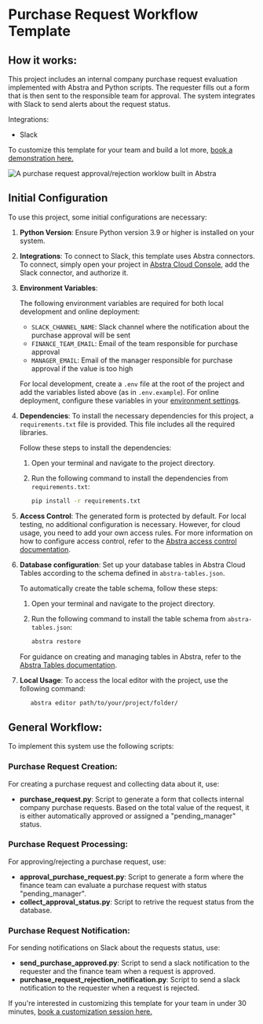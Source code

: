 # Purchase Request Workflow Template
## How it works:

This project includes an internal company purchase request evaluation implemented with Abstra and Python scripts. The requester fills out a form that is then sent to the responsible team for approval. The system integrates with Slack to send alerts about the request status. 

Integrations:
  - Slack

To customize this template for your team and build a lot more, [book a demonstration here.](https://meet.abstra.app/demo?url=purchase-request-workflow-template)

![A purchase request approval/rejection worklow built in Abstra](https://github.com/user-attachments/assets/979e1ecb-4a64-49ce-8105-8899303cb85e)

## Initial Configuration
To use this project, some initial configurations are necessary:

1. **Python Version**: Ensure Python version 3.9 or higher is installed on your system.
2. **Integrations**: To connect to Slack, this template uses Abstra connectors. To connect, simply open your project in [Abstra Cloud Console](https://cloud.abstra.io/projects/), add the Slack connector, and authorize it.
3. **Environment Variables**:

    The following environment variables are required for both local development and online deployment:

    - `SLACK_CHANNEL_NAME`: Slack channel where the notification about the purchase approval will be sent 
    - `FINANCE_TEAM_EMAIL`: Email of the team responsible for purchase approval
    - `MANAGER_EMAIL`: Email of the manager responsible for purchase approval if the value is too high
  
     For local development, create a `.env` file at the root of the project and add the variables listed above (as in `.env.example`). For online deployment, configure these variables in your 
     [environment settings](https://docs.abstra.io/cloud/envvars).

5. **Dependencies**: To install the necessary dependencies for this project, a `requirements.txt` file is provided. This file includes all the required libraries.

   Follow these steps to install the dependencies:

   1. Open your terminal and navigate to the project directory.
   2. Run the following command to install the dependencies from `requirements.txt`:
  
      ```sh
      pip install -r requirements.txt
      ```
6. **Access Control**: The generated form is protected by default. For local testing, no additional configuration is necessary. However, for cloud usage, you need to add your own access rules. For more information on how to configure access control, refer to the [Abstra access control documentation](https://docs.abstra.io/concepts/access-control).
   
7. **Database configuration**: Set up your database tables in Abstra Cloud Tables according to the schema defined in `abstra-tables.json`.
   
    To automatically create the table schema, follow these steps:
  
    1. Open your terminal and navigate to the project directory.
  
    3. Run the following command to install the table schema from `abstra-tables.json`:
       ```sh
       abstra restore
       ```
  
    For guidance on creating and managing tables in Abstra, refer to the [Abstra Tables documentation](https://docs.abstra.io/cloud/tables).

8. **Local Usage**: To access the local editor with the project, use the following command:

   ```sh
      abstra editor path/to/your/project/folder/
   ```
   
## General Workflow:
To implement this system use the following scripts:

### Purchase Request Creation:
For creating a purchase request and collecting data about it, use:
  - **purchase_request.py**: Script to generate a form that collects internal company purchase requests. Based on the total value of the request, it is either automatically approved or assigned a "pending_manager" status.

### Purchase Request Processing:
For approving/rejecting a purchase request, use:
  - **approval_purchase_request.py**: Script to generate a form where the finance team can evaluate a purchase request with status "pending_manager".
  - **collect_approval_status.py**: Script to retrive the request status from the database.

### Purchase Request Notification:
For sending notifications on Slack about the requests status, use:
  
  - **send_purchase_approved.py**: Script to send a slack notification to the requester and the finance team when a request is approved.
  - **purchase_request_rejection_notification.py**: Script to send a slack notification to the requester when a request is rejected.



If you're interested in customizing this template for your team in under 30 minutes, [book a customization session here.](https://meet.abstra.app/demo?url=purchase-request-workflow-template)

